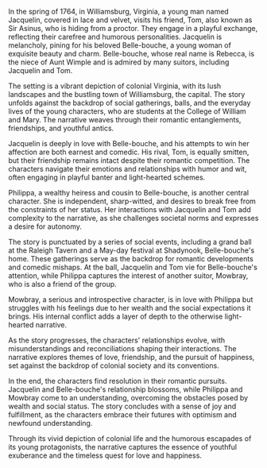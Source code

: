 In the spring of 1764, in Williamsburg, Virginia, a young man named Jacquelin, covered in lace and velvet, visits his friend, Tom, also known as Sir Asinus, who is hiding from a proctor. They engage in a playful exchange, reflecting their carefree and humorous personalities. Jacquelin is melancholy, pining for his beloved Belle-bouche, a young woman of exquisite beauty and charm. Belle-bouche, whose real name is Rebecca, is the niece of Aunt Wimple and is admired by many suitors, including Jacquelin and Tom.

The setting is a vibrant depiction of colonial Virginia, with its lush landscapes and the bustling town of Williamsburg, the capital. The story unfolds against the backdrop of social gatherings, balls, and the everyday lives of the young characters, who are students at the College of William and Mary. The narrative weaves through their romantic entanglements, friendships, and youthful antics.

Jacquelin is deeply in love with Belle-bouche, and his attempts to win her affection are both earnest and comedic. His rival, Tom, is equally smitten, but their friendship remains intact despite their romantic competition. The characters navigate their emotions and relationships with humor and wit, often engaging in playful banter and light-hearted schemes.

Philippa, a wealthy heiress and cousin to Belle-bouche, is another central character. She is independent, sharp-witted, and desires to break free from the constraints of her status. Her interactions with Jacquelin and Tom add complexity to the narrative, as she challenges societal norms and expresses a desire for autonomy.

The story is punctuated by a series of social events, including a grand ball at the Raleigh Tavern and a May-day festival at Shadynook, Belle-bouche's home. These gatherings serve as the backdrop for romantic developments and comedic mishaps. At the ball, Jacquelin and Tom vie for Belle-bouche's attention, while Philippa captures the interest of another suitor, Mowbray, who is also a friend of the group.

Mowbray, a serious and introspective character, is in love with Philippa but struggles with his feelings due to her wealth and the social expectations it brings. His internal conflict adds a layer of depth to the otherwise light-hearted narrative.

As the story progresses, the characters' relationships evolve, with misunderstandings and reconciliations shaping their interactions. The narrative explores themes of love, friendship, and the pursuit of happiness, set against the backdrop of colonial society and its conventions.

In the end, the characters find resolution in their romantic pursuits. Jacquelin and Belle-bouche's relationship blossoms, while Philippa and Mowbray come to an understanding, overcoming the obstacles posed by wealth and social status. The story concludes with a sense of joy and fulfillment, as the characters embrace their futures with optimism and newfound understanding.

Through its vivid depiction of colonial life and the humorous escapades of its young protagonists, the narrative captures the essence of youthful exuberance and the timeless quest for love and happiness.